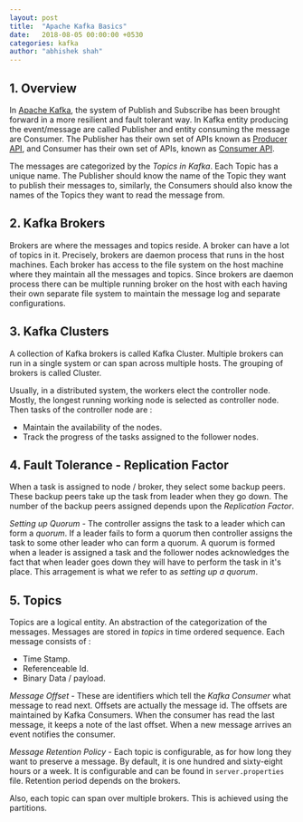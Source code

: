```yaml
---
layout: post
title:  "Apache Kafka Basics"
date:   2018-08-05 00:00:00 +0530
categories: kafka
author: "abhishek shah"
---
```


## 1. Overview

In [Apache Kafka](https://kafka.apache.org), the system of Publish and Subscribe has been brought forward in a more resilient and fault tolerant way. In Kafka entity producing the event/message are called Publisher and entity consuming the message are Consumer. The Publisher has their own set of APIs known as [Producer API](https://kafka.apache.org/documentation.html#producerapi), and Consumer has their own set of APIs, known as [Consumer API](https://kafka.apache.org/documentation.html#consumerapi).

The messages are categorized by the *Topics in Kafka*. Each Topic has a unique name. The Publisher should know the name of the Topic they want to publish their messages to, similarly, the Consumers should also know the names of the Topics they want to read the message from.

## 2. Kafka Brokers

Brokers are where the messages and topics reside. A broker can have a lot of topics in it. Precisely, brokers are daemon process that runs in the host machines. Each broker has access to the file system on the host machine where they maintain all the messages and topics. Since brokers are daemon process there can be multiple running broker on the host with each having their own separate file system to maintain the message log and separate configurations.

## 3. Kafka Clusters

A collection of Kafka brokers is called Kafka Cluster. Multiple brokers can run in a single system or can span across multiple hosts. The grouping of brokers is called Cluster.

Usually, in a distributed system, the workers elect the controller node. Mostly, the longest running working node is selected as controller node. Then tasks of the controller node are :

* Maintain the availability of the nodes.
* Track the progress of the tasks assigned to the follower nodes.

## 4. Fault Tolerance - Replication Factor

When a task is assigned to node / broker, they select some backup peers. These backup peers take up the task from leader when they go down. The number of the backup peers assigned depends upon the *Replication Factor*.

*Setting up Quorum* - The controller assigns the task to a leader which can form a *quorum*. If a leader fails to form a quorum then controller assigns the task to some other leader who can form a quorum. A quorum is formed when a leader is assigned a task and the follower nodes acknowledges the fact that when leader goes down they will have to perform the task in it's place. This arragement is what we refer to as *setting up a quorum*.

## 5. Topics

Topics are a logical entity. An abstraction of the categorization of the messages. Messages are stored in *topics* in time ordered sequence. Each message consists of :

* Time Stamp.
* Referenceable Id.
* Binary Data / payload.

*Message Offset* - These are identifiers which tell the *Kafka Consumer* what message to read next. Offsets are actually the message id. The offsets are maintained by Kafka Consumers. When the consumer has read the last message, it keeps a note of the last offset. When a new message arrives an event notifies the consumer.

*Message Retention Policy* - Each topic is configurable, as for how long they want to preserve a message. By default, it is one hundred and sixty-eight hours or a week. It is configurable and can be found in `server.properties`  file. Retention period depends on the brokers.

Also, each topic can span over multiple brokers. This is achieved using the partitions.






























